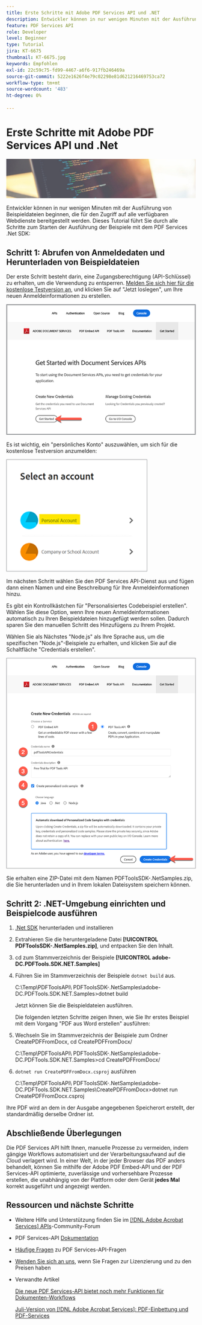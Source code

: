 ```yaml
---
title: Erste Schritte mit Adobe PDF Services API und .NET
description: Entwickler können in nur wenigen Minuten mit der Ausführung von Beispieldateien beginnen, die für den Zugriff auf alle verfügbaren Webdienste bereitgestellt werden.
feature: PDF Services API
role: Developer
level: Beginner
type: Tutorial
jira: KT-6675
thumbnail: KT-6675.jpg
keywords: Empfohlen
exl-id: 22c59c75-fd99-4467-a6f6-917fb246469a
source-git-commit: 5222e1626f4e79c02298e81d621216469753ca72
workflow-type: tm+mt
source-wordcount: '483'
ht-degree: 0%

---
```


# Erste Schritte mit Adobe PDF Services API und .Net

![PDF-Hero-Image erstellen](assets/GettingStartedJava_hero.jpg)

Entwickler können in nur wenigen Minuten mit der Ausführung von Beispieldateien beginnen, die für den Zugriff auf alle verfügbaren Webdienste bereitgestellt werden. Dieses Tutorial führt Sie durch alle Schritte zum Starten der Ausführung der Beispiele mit dem PDF Services .Net SDK:

## Schritt 1: Abrufen von Anmeldedaten und Herunterladen von Beispieldateien

Der erste Schritt besteht darin, eine Zugangsberechtigung (API-Schlüssel) zu erhalten, um die Verwendung zu entsperren. [Melden Sie sich hier für die kostenlose Testversion an](https://www.adobe.io/apis/documentcloud/dcsdk/gettingstarted.html), und klicken Sie auf &quot;Jetzt loslegen&quot;, um Ihre neuen Anmeldeinformationen zu erstellen.

![1. Schritt](assets/GettingStartedJava_step1.png)

Es ist wichtig, ein &quot;persönliches Konto&quot; auszuwählen, um sich für die kostenlose Testversion anzumelden:

![Persönlich](assets/GettingStartedJava_personal.png)

Im nächsten Schritt wählen Sie den PDF Services API-Dienst aus und fügen dann einen Namen und eine Beschreibung für Ihre Anmeldeinformationen hinzu.

Es gibt ein Kontrollkästchen für &quot;Personalisiertes Codebeispiel erstellen&quot;. Wählen Sie diese Option, wenn Ihre neuen Anmeldeinformationen automatisch zu Ihren Beispieldateien hinzugefügt werden sollen. Dadurch sparen Sie den manuellen Schritt des Hinzufügens zu Ihrem Projekt.

Wählen Sie als Nächstes &quot;Node.js&quot; als Ihre Sprache aus, um die spezifischen &quot;Node.js&quot;-Beispiele zu erhalten, und klicken Sie auf die Schaltfläche &quot;Credentials erstellen&quot;.

![Anmeldeinformationen](assets/GettingStartedJava_credentials.png)

Sie erhalten eine ZIP-Datei mit dem Namen PDFToolsSDK-.NetSamples.zip, die Sie herunterladen und in Ihrem lokalen Dateisystem speichern können.

## Schritt 2: .NET-Umgebung einrichten und Beispielcode ausführen

1. [.Net SDK](https://dotnet.microsoft.com/learn/dotnet/hello-world-tutorial/install) herunterladen und installieren
1. Extrahieren Sie die heruntergeladene Datei **[!UICONTROL PDFToolsSDK-.NetSamples.zip]**, und entpacken Sie den Inhalt.
1. cd zum Stammverzeichnis der Beispiele **[!UICONTROL adobe-DC.PDFTools.SDK.NET.Samples]**
1. Führen Sie im Stammverzeichnis der Beispiele `dotnet build` aus.

   C:\Temp\PDFToolsAPI\ PDFToolsSDK-.NetSamples\adobe-DC.PDFTools.SDK.NET.Samples>dotnet build

   Jetzt können Sie die Beispieldateien ausführen.

   Die folgenden letzten Schritte zeigen Ihnen, wie Sie Ihr erstes Beispiel mit dem Vorgang &quot;PDF aus Word erstellen&quot; ausführen:

1. Wechseln Sie im Stammverzeichnis der Beispiele zum Ordner CreatePDFFromDocx, cd CreatePDFFromDocx/

   C:\Temp\PDFToolsAPI\ PDFToolsSDK-.NetSamples\adobe-DC.PDFTools.SDK.NET.Samples>cd CreatePDFFromDocx/

1. `dotnet run CreatePDFFromDocx.csproj` ausführen

   C:\Temp\PDFToolsAPI\ PDFToolsSDK-.NetSamples\adobe-DC.PDFTools.SDK.NET.Samples\CreatePDFFromDocx>dotnet run CreatePDFFromDocx.csproj

Ihre PDF wird an dem in der Ausgabe angegebenen Speicherort erstellt, der standardmäßig derselbe Ordner ist.

## Abschließende Überlegungen

Die PDF Services API hilft Ihnen, manuelle Prozesse zu vermeiden, indem gängige Workflows automatisiert und der Verarbeitungsaufwand auf die Cloud verlagert wird. In einer Welt, in der jeder Browser das PDF anders behandelt, können Sie mithilfe der Adobe PDF Embed-API und der PDF Services-API optimierte, zuverlässige und vorhersehbare Prozesse erstellen, die unabhängig von der Plattform oder dem Gerät **jedes Mal** korrekt ausgeführt und angezeigt werden.

## Ressourcen und nächste Schritte

* Weitere Hilfe und Unterstützung finden Sie im [[!DNL Adobe Acrobat Services] APIs](https://community.adobe.com/t5/document-cloud-sdk/bd-p/Document-Cloud-SDK?page=1&amp;sort=latest_replies&amp;filter=all)-Community-Forum

* PDF Services-API [Dokumentation](https://www.adobe.com/go/pdftoolsapi_doc)

* [Häufige Fragen](https://community.adobe.com/t5/document-cloud-sdk/faq-for-document-services-pdf-tools-api/m-p/10726197) zu PDF Services-API-Fragen

* [Wenden Sie sich an uns](https://www.adobe.com/go/pdftoolsapi_requestform), wenn Sie Fragen zur Lizenzierung und zu den Preisen haben

* Verwandte Artikel

  [Die neue PDF Services-API bietet noch mehr Funktionen für Dokumenten-Workflows](https://community.adobe.com/t5/document-services-apis/new-pdf-tools-api-brings-more-capabilities-for-document-services/m-p/11294170)

  [Juli-Version von  [!DNL Adobe Acrobat Services]: PDF-Einbettung und PDF-Services](https://medium.com/adobetech/july-release-of-adobe-document-services-pdf-embed-and-pdf-tools-17211bf7776d)
